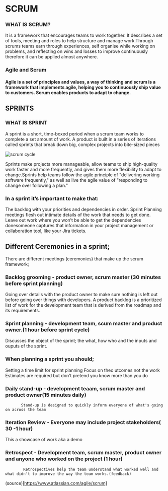 # SCRUM
### WHAT IS SCRUM?
 It is a framework that encourages teams to work together. It describes a set of tools, meeting and roles to help structure and manage work.Through scrums teams earn through experiences, self organise while working on problems, and reflecting on wins and losses to improve continuously therefore it can be applied almost anywhere.

### Agile and Scrum
#### Agile is a set of principles and values, a way of thinking and scrum is a framework that  implements agile, helping you to continuously ship value to customers. Scrum enables products to adapt to change.

## SPRINTS
### WHAT IS SPRINT 
 A sprint is a short, time-boxed period when a scrum team works to complete a set amount of work.
 A product is built in a series of iterations called sprints that break down big, complex projects into bite-sized pieces  

 ![scrum cycle](https://startinfinity.s3.us-east-2.amazonaws.com/t/54ksa0Is7WiztNXeqL0fI0snREVVHLlcOZwLaSBH.png)

 Sprints make projects more manageable, allow teams to ship high-quality work faster and more frequently, and gives them more flexibility to adapt to change.Sprints help teams follow the agile principle of "delivering working software frequently," as well as live the agile value of "responding to change over following a plan." 



### In a sprint it’s important to make that:
 The backlog with your priorities and dependencies in order. 
 Sprint Planning meetings flesh out intimate details of the work that needs to get done.
 Leave out work where you won’t be able to get the dependencies donesomeone captures that information in your project management or collaboration tool, like your Jira tickets.

## Different Ceremonies in a sprint;
There are different meetings (ceremonies) that make up the scrum framework;

### Backlog grooming - product owner, scrum master (30 minutes before sprint planning)
Going over details with the product owner to make sure nothing is left out before going over things with developers. 
A product backlog is a prioritized list of work for the development team that is derived from the roadmap and its requirements.

### Sprint planning - development team, scum master and product owner.(1 hour before sprint cycle)
Discusses the object of the sprint; the what, how who and the inputs and ouputs of the sprint.

### When planning a sprint you should;
 Setting a time limit for sprint planning
 Focus on theo utcomes not the work
 Estimates are required but don’t pretend you know more than you do

 ### Daily stand-up - development teaam, scrum master and product owner(15 minutes daily)
           Stand-up is designed to quickly inform everyone of what's going on across the team

### Iteration Review - Everyone may include project stakeholders( 30 -1 hour)
This a showcase of work aka a demo

### Retrospect - Development team, scrum master, product owner and anyone who worked on the project (1 hour)
            Retrospectives help the team understand what worked well and what didn't to improve the way the team works.(feedback)






(source)[https://www.atlassian.com/agile/scrum]

